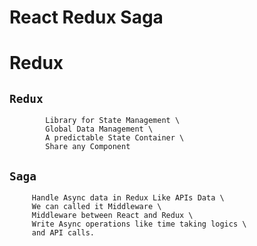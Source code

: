 # React Redux Saga

# Redux

## `Redux` 
            Library for State Management \
            Global Data Management \
            A predictable State Container \
            Share any Component 
         

## `Saga`

         Handle Async data in Redux Like APIs Data \
         We can called it Middleware \
         Middleware between React and Redux \
         Write Async operations like time taking logics \
         and API calls.

